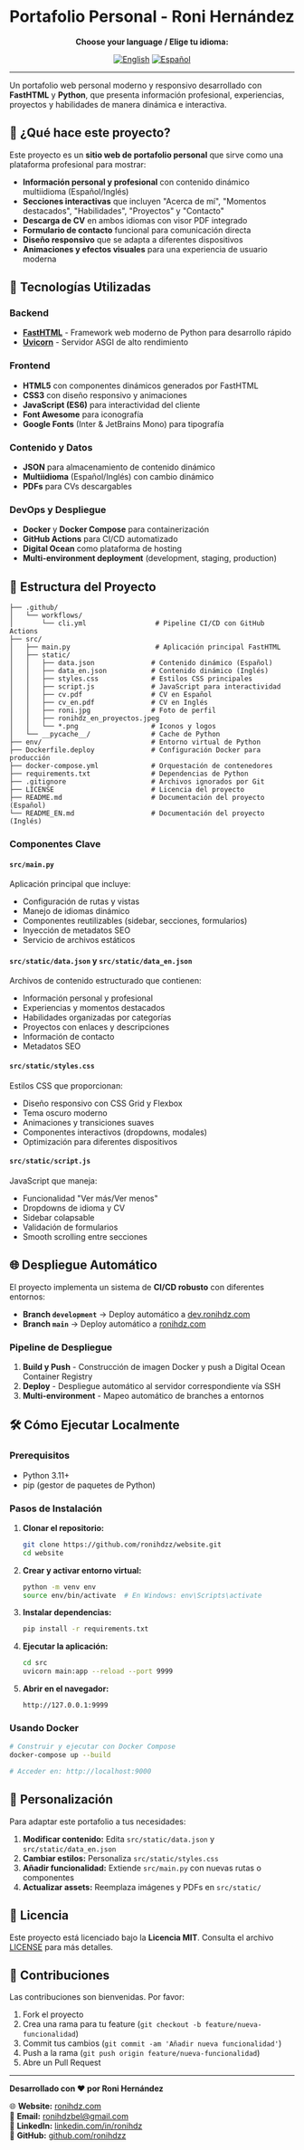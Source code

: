 # Portafolio Personal - Roni Hernández

<!-- Language Menu -->
<div align="center">

**Choose your language / Elige tu idioma:**

[![English](https://img.shields.io/badge/English-📖-blue?style=for-the-badge&logo=googletranslate&logoColor=white)](README_EN.md)
[![Español](https://img.shields.io/badge/Español-📖-red?style=for-the-badge&logo=googletranslate&logoColor=white)](README.md)

</div>

---

Un portafolio web personal moderno y responsivo desarrollado con **FastHTML** y **Python**, que presenta información profesional, experiencias, proyectos y habilidades de manera dinámica e interactiva.

## 🎯 ¿Qué hace este proyecto?

Este proyecto es un **sitio web de portafolio personal** que sirve como una plataforma profesional para mostrar:

- **Información personal y profesional** con contenido dinámico multiidioma (Español/Inglés)
- **Secciones interactivas** que incluyen "Acerca de mí", "Momentos destacados", "Habilidades", "Proyectos" y "Contacto"
- **Descarga de CV** en ambos idiomas con visor PDF integrado
- **Formulario de contacto** funcional para comunicación directa
- **Diseño responsivo** que se adapta a diferentes dispositivos
- **Animaciones y efectos visuales** para una experiencia de usuario moderna

## 🚀 Tecnologías Utilizadas

### Backend
- **[FastHTML](https://github.com/answerdotai/fasthtml)** - Framework web moderno de Python para desarrollo rápido
- **[Uvicorn](https://www.uvicorn.org/)** - Servidor ASGI de alto rendimiento

### Frontend
- **HTML5** con componentes dinámicos generados por FastHTML
- **CSS3** con diseño responsivo y animaciones
- **JavaScript (ES6)** para interactividad del cliente
- **Font Awesome** para iconografía
- **Google Fonts** (Inter & JetBrains Mono) para tipografía

### Contenido y Datos
- **JSON** para almacenamiento de contenido dinámico
- **Multiidioma** (Español/Inglés) con cambio dinámico
- **PDFs** para CVs descargables

### DevOps y Despliegue
- **Docker** y **Docker Compose** para containerización
- **GitHub Actions** para CI/CD automatizado
- **Digital Ocean** como plataforma de hosting
- **Multi-environment deployment** (development, staging, production)

## 📁 Estructura del Proyecto

```
├── .github/
│   └── workflows/
│       └── cli.yml                 # Pipeline CI/CD con GitHub Actions
├── src/
│   ├── main.py                     # Aplicación principal FastHTML
│   ├── static/
│   │   ├── data.json              # Contenido dinámico (Español)
│   │   ├── data_en.json           # Contenido dinámico (Inglés)
│   │   ├── styles.css             # Estilos CSS principales
│   │   ├── script.js              # JavaScript para interactividad
│   │   ├── cv.pdf                 # CV en Español
│   │   ├── cv_en.pdf              # CV en Inglés
│   │   ├── roni.jpg               # Foto de perfil
│   │   ├── ronihdz_en_proyectos.jpeg
│   │   └── *.png                  # Iconos y logos
│   └── __pycache__/               # Cache de Python
├── env/                           # Entorno virtual de Python
├── Dockerfile.deploy              # Configuración Docker para producción
├── docker-compose.yml             # Orquestación de contenedores
├── requirements.txt               # Dependencias de Python
├── .gitignore                     # Archivos ignorados por Git
├── LICENSE                        # Licencia del proyecto
├── README.md                      # Documentación del proyecto (Español)
└── README_EN.md                   # Documentación del proyecto (Inglés)
```

### Componentes Clave

#### `src/main.py`
Aplicación principal que incluye:
- Configuración de rutas y vistas
- Manejo de idiomas dinámico
- Componentes reutilizables (sidebar, secciones, formularios)
- Inyección de metadatos SEO
- Servicio de archivos estáticos

#### `src/static/data.json` y `src/static/data_en.json`
Archivos de contenido estructurado que contienen:
- Información personal y profesional
- Experiencias y momentos destacados
- Habilidades organizadas por categorías
- Proyectos con enlaces y descripciones
- Información de contacto
- Metadatos SEO

#### `src/static/styles.css`
Estilos CSS que proporcionan:
- Diseño responsivo con CSS Grid y Flexbox
- Tema oscuro moderno
- Animaciones y transiciones suaves
- Componentes interactivos (dropdowns, modales)
- Optimización para diferentes dispositivos

#### `src/static/script.js`
JavaScript que maneja:
- Funcionalidad "Ver más/Ver menos"
- Dropdowns de idioma y CV
- Sidebar colapsable
- Validación de formularios
- Smooth scrolling entre secciones

## 🌐 Despliegue Automático

El proyecto implementa un sistema de **CI/CD robusto** con diferentes entornos:

- **Branch `development`** → Deploy automático a [dev.ronihdz.com](https://dev.ronihdz.com)
- **Branch `main`** → Deploy automático a [ronihdz.com](https://ronihdz.com)

### Pipeline de Despliegue
1. **Build y Push** - Construcción de imagen Docker y push a Digital Ocean Container Registry
2. **Deploy** - Despliegue automático al servidor correspondiente vía SSH
3. **Multi-environment** - Mapeo automático de branches a entornos

## 🛠️ Cómo Ejecutar Localmente

### Prerequisitos
- Python 3.11+
- pip (gestor de paquetes de Python)

### Pasos de Instalación

1. **Clonar el repositorio:**
   ```bash
   git clone https://github.com/ronihdzz/website.git
   cd website
   ```

2. **Crear y activar entorno virtual:**
   ```bash
   python -m venv env
   source env/bin/activate  # En Windows: env\Scripts\activate
   ```

3. **Instalar dependencias:**
   ```bash
   pip install -r requirements.txt
   ```

4. **Ejecutar la aplicación:**
   ```bash
   cd src
   uvicorn main:app --reload --port 9999
   ```

5. **Abrir en el navegador:**
   ```
   http://127.0.0.1:9999
   ```

### Usando Docker

```bash
# Construir y ejecutar con Docker Compose
docker-compose up --build

# Acceder en: http://localhost:9000
```

## 🔧 Personalización

Para adaptar este portafolio a tus necesidades:

1. **Modificar contenido:** Edita `src/static/data.json` y `src/static/data_en.json`
2. **Cambiar estilos:** Personaliza `src/static/styles.css`
3. **Añadir funcionalidad:** Extiende `src/main.py` con nuevas rutas o componentes
4. **Actualizar assets:** Reemplaza imágenes y PDFs en `src/static/`

## 📄 Licencia

Este proyecto está licenciado bajo la **Licencia MIT**. Consulta el archivo [LICENSE](LICENSE) para más detalles.

## 🤝 Contribuciones

Las contribuciones son bienvenidas. Por favor:

1. Fork el proyecto
2. Crea una rama para tu feature (`git checkout -b feature/nueva-funcionalidad`)
3. Commit tus cambios (`git commit -am 'Añadir nueva funcionalidad'`)
4. Push a la rama (`git push origin feature/nueva-funcionalidad`)
5. Abre un Pull Request

---

**Desarrollado con ❤️ por Roni Hernández**

🌐 **Website:** [ronihdz.com](https://ronihdz.com)  
📧 **Email:** ronihdzbel@gmail.com  
💼 **LinkedIn:** [linkedin.com/in/ronihdz](https://linkedin.com/in/ronihdz)  
🔧 **GitHub:** [github.com/ronihdzz](https://github.com/ronihdzz)